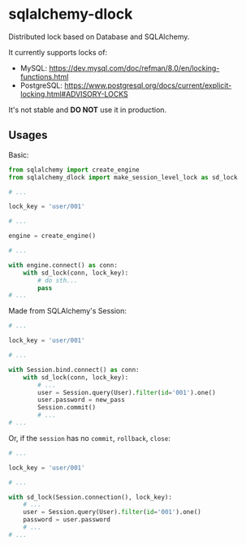 # sqlalchemy-dlock

Distributed lock based on Database and SQLAlchemy.

It currently supports locks of:

- MySQL: https://dev.mysql.com/doc/refman/8.0/en/locking-functions.html
- PostgreSQL: https://www.postgresql.org/docs/current/explicit-locking.html#ADVISORY-LOCKS

It's not stable and **DO NOT** use it in production.

## Usages

Basic:

```python
from sqlalchemy import create_engine
from sqlalchemy_dlock import make_session_level_lock as sd_lock

# ...

lock_key = 'user/001'

# ...

engine = create_engine()

# ...

with engine.connect() as conn:
    with sd_lock(conn, lock_key):
        # do sth...
        pass
# ...
```

Made from SQLAlchemy's Session:

```python
# ...

lock_key = 'user/001'

# ...

with Session.bind.connect() as conn:
    with sd_lock(conn, lock_key):
        # ...
        user = Session.query(User).filter(id='001').one()
        user.password = new_pass
        Session.commit()
        # ...
# ...
```

Or, if the `session` has no `commit`, `rollback`, `close`:

```python
# ...

lock_key = 'user/001'

# ...

with sd_lock(Session.connection(), lock_key):
    # ...
    user = Session.query(User).filter(id='001').one()
    password = user.password
    # ...
# ...
```
